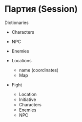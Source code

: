 # Партия (Session)

Dictionaries
- Characters
- NPC
- Enemies

- Locations
    - name (coordinates)
    - Map

- Fight
    - Location
    - Initiative
    - Characters
    - Enemies
    - NPC

